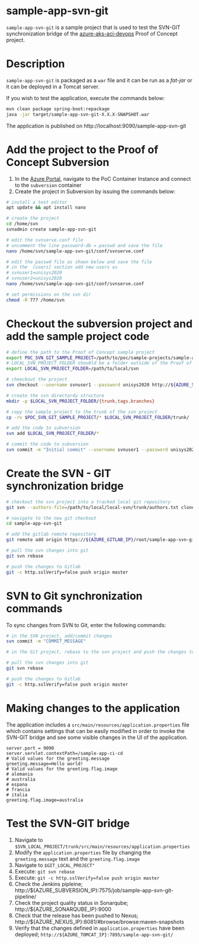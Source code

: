 # sample-app-svn-git

`sample-app-svn-git` is a sample project that is used to test the SVN-GIT synchronization bridge of the [azure-aks-aci-devops](https://github.com/damianmcdonald/azure-aks-aci-devops) Proof of Concept project.

# Description

`sample-app-svn-git` is packaged as a `war` file and it can be run as a _fat-jar_ or it can be deployed in a Tomcat server.

If you wish to test the application, execute the commands below:

```bash
mvn clean package spring-boot:repackage
java -jar target/sample-app-svn-git-X.X.X-SNAPSHOT.war
```
The application is published on http://localhost:9090/sample-app-svn-git

# Add the project to the Proof of Concept Subversion

1. In the [Azure Portal](https://portal.azure.com/), navigate to the PoC Container Instance and connect to the `subversion` container
1. Create the project in Subversion by issuing the commands below:

```bash
# install a text editor
apt update && apt install nano

# create the project
cd /home/svn
svnadmin create sample-app-svn-git

# edit the svnserve.conf file
# uncomment the line password-db = passwd and save the file
nano /home/svn/sample-app-svn-git/conf/svnserve.conf

# edit the passwd file as shown below and save the file
# in the  [users] section add new users as
# svnuser1=unisys2020
# svnuser2=unisys2020
nano /home/svn/sample-app-svn-git/conf/svnserve.conf

# set permissions on the svn dir
chmod -R 777 /home/svn
```

# Checkout the subversion project and add the sample project code

```bash
# define the path to the Proof of Concept sample project
export POC_SVN_GIT_SAMPLE_PROJECT=/path/to/poc/sample-projects/sample-app-svn-git
# LOCAL_SVN_PROJECT_FOLDER shou8ld be a folder outside of the Proof of Concept project folder
export LOCAL_SVN_PROJECT_FOLDER=/path/to/local/svn

# cheeckout the project
svn checkout --username svnuser1 --password unisys2020 http://${AZURE_SUBVERSION_IP}:7243/svn/sample-app-svn-git/ $LOCAL_SVN_PROJECT_FOLDER

# create the svn director4y structure
mkdir -p $LOCAL_SVN_PROJECT_FOLDER/{trunk,tags,branches}

# copy the sample project to the trunk of the svn project
cp -rv $POC_SVN_GIT_SAMPLE_PROJECT/* $LOCAL_SVN_PROJECT_FOLDER/trunk/

# add the code to subversion
svn add $LOCAL_SVN_PROJECT_FOLDER/*

# commit the code to subversion
svn commit -m "Initial commit" --username svnuser1 --password unisys2020
```

# Create the SVN - GIT synchronization bridge

```bash
# checkout the svn project into a tracked local git repository
git svn --authors-file=/path/to/local/local-svn/trunk/authors.txt clone -s http://${AZURE_SUBVERSION_IP}:7243/svn/sample-app-svn-git/ sample-app-svn-git

# navigate to the new git checkout
cd sample-app-svn-git

# add the gitlab remote repository
git remote add origin https://${AZURE_GITLAB_IP}/root/sample-app-svn-git.git

# pull the svn changes into git
git svn rebase

# push the changes to Gitlab
git -c http.sslVerify=false push origin master
```

# SVN to Git synchronization commands

To sync changes from SVN to Git, enter the following commands:

```bash
# in the SVN project, add/commit changes
svn commit -m "COMMIT_MESSAGE"

# in the Git project, rebase to the svn project and push the changes to Gitlab

# pull the svn changes into git
git svn rebase

# push the changes to Gitlab
git -c http.sslVerify=false push origin master
```

# Making changes to the application

The application includes a `src/main/resources/application.properties` file which contains settings that can be easily modified in order to invoke the SVN-GIT bridge and see some visible changes in the UI of the application.

```properties
server.port = 9090
server.servlet.contextPath=/sample-app-ci-cd
# Valid values for the greeting.message
greeting.message=Hello world!
# Valid values for the greeting.flag.image
# alemania
# australia
# espana
# francia
# italia
greeting.flag.image=australia
```

# Test the SVN-GIT bridge

1. Navigate to `$SVN_LOCAL_PROJECT/trunk/src/main/resources/application.properties`
1. Modify the `application.properties` file by changing the `greeting.message` text and the `greeting.flag.image`
1. Navigate to `$GIT_LOCAL_PROJECT"`
1. Execute: `git svn rebase`
1. Execute: `git -c http.sslVerify=false push origin master`
1. Check the Jenkins pipleine; http://${AZURE_SUBVERSION_IP}:7575/job/sample-app-svn-git-pipeline/
1. Check the project quality status in Sonarqube; http://${AZURE_SONARQUBE_IP}:9000
1. Check that the release has been pushed to Nexus; http://${AZURE_NEXUS_IP}:8081/#browse/browse:maven-snapshots
1. Verify that the changes defined in `application.properties` have been deployed; `http://${AZURE_TOMCAT_IP}:7895/sample-app-svn-git/`
